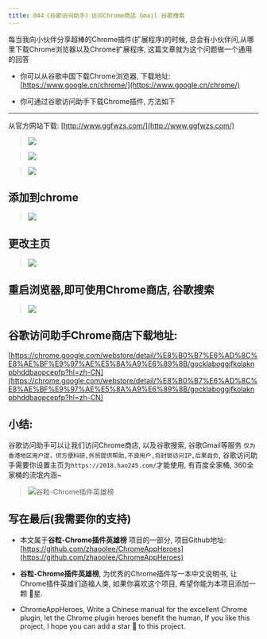 ```yaml
---
title: 044《谷歌访问助手》访问Chrome商店 Gmail 谷歌搜索
---
```

每当我向小伙伴分享超棒的Chrome插件(扩展程序)的时候, 总会有小伙伴问,从哪里下载Chrome浏览器以及Chrome扩展程序, 这篇文章就为这个问题做一个通用的回答

- 你可以从谷歌中国下载Chrome浏览器, 下载地址: [https://www.google.cn/chrome/](https://www.google.cn/chrome/)

- 你可通过谷歌访问助手下载Chrome插件, 方法如下

---

从官方网站下载: [http://www.ggfwzs.com/](http://www.ggfwzs.com/)

> ![](https://v2fy.com/asset/044_gu_ge_fang_wen_zhu_shou/316e734a70494346a07bfc23860901ce.png)


> ![](https://v2fy.com/asset/044_gu_ge_fang_wen_zhu_shou/8369fcf16b8c4b0c9cbc68fa64bc5d1c.png)

> ![](https://v2fy.com/asset/044_gu_ge_fang_wen_zhu_shou/87bd9745fc7b45d48de71a0297d609b7.gif)



## 添加到chrome

> ![](https://v2fy.com/asset/044_gu_ge_fang_wen_zhu_shou/a8c8c62f3e24412d83d0b8d1c5dc9088.gif)




## 更改主页

> ![](https://v2fy.com/asset/044_gu_ge_fang_wen_zhu_shou/d55791772789449bab55cc3f42d82b00.gif)



## 重启浏览器,即可使用Chrome商店, 谷歌搜索
> ![](https://v2fy.com/asset/044_gu_ge_fang_wen_zhu_shou/deff71a536ba4027a01fe3c7a558c277.gif)

## 谷歌访问助手Chrome商店下载地址:

[https://chrome.google.com/webstore/detail/%E8%B0%B7%E6%AD%8C%E8%AE%BF%E9%97%AE%E5%8A%A9%E6%89%8B/gocklaboggjfkolaknpbhddbaopcepfp?hl=zh-CN](https://chrome.google.com/webstore/detail/%E8%B0%B7%E6%AD%8C%E8%AE%BF%E9%97%AE%E5%8A%A9%E6%89%8B/gocklaboggjfkolaknpbhddbaopcepfp?hl=zh-CN)



## 小结:

谷歌访问助手可以让我们访问Chrome商店, 以及谷歌搜索, 谷歌Gmail等服务
`仅为香港地区用户提，供方便科研,外贸提供帮助,不良用户,将封锁访问IP,后果自负`, 谷歌访问助手需要你设置主页为`https://2018.hao245.com/`才能使用, 有百度全家桶, 360全家桶的流氓内涵~
> ![谷粒-Chrome插件英雄榜](https://v2fy.com/asset/044_gu_ge_fang_wen_zhu_shou/1b8e3f49df2b4ab4ac737a1684975cac.jpeg)


## 写在最后(我需要你的支持)

- 本文属于**谷粒-Chrome插件英雄榜** 项目的一部分, 项目Github地址: [https://github.com/zhaoolee/ChromeAppHeroes](https://github.com/zhaoolee/ChromeAppHeroes)

- **谷粒-Chrome插件英雄榜**, 为优秀的Chrome插件写一本中文说明书, 让Chrome插件英雄们造福人类, 如果你喜欢这个项目, 希望你能为本项目添加一颗 🌟星.

- ChromeAppHeroes, Write a Chinese manual for the excellent Chrome plugin, let the Chrome plugin heroes benefit the human, If you like this project, I hope you can add a star 🌟 to this project.
